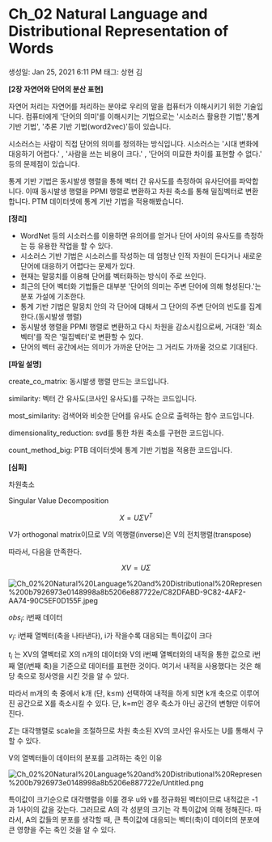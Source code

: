 # Ch_02 Natural Language and Distributional Representation of Words

생성일: Jan 25, 2021 6:11 PM
태그: 상현 김

**[2장 자연어와 단어의 분산 표현]**

자연어 처리는 자연어를 처리하는 분야로 우리의 말을 컴퓨터가 이해시키기 위한 기술입니다. 컴퓨터에게 '단어의 의미'를 이해시키는 기법으로는 '시소러스 활용한 기법','통계 기반 기법', '추론 기반 기법(word2vec)'등이 있습니다.

시소러스는 사람이 직접 단어의 의미를 정의하는 방식입니다. 시소러스는 '시대 변화에 대응하기 어렵다.' , '사람을 쓰는 비용이 크다.' , '단어의 미묘한 차이를 표현할 수 없다.' 등의 문제점이 있습니다.

통계 기반 기법은 동시발생 행렬을 통해 벡터 간 유사도를 측정하여 유사단어를 파악합니다. 이때 동시발생 행렬을 PPMI 행렬로 변환하고 차원 축소를 통해 밀집벡터로 변환합니다. PTM 데이터셋에 통계 기반 기법을 적용해봤습니다.

**[정리]**

- WordNet 등의 시소러스를 이용하면 유의어를 얻거나 단어 사이의 유사도를 측정하는 등 유용한 작업을 할 수 있다.
- 시소러스 기반 기법은 시소러스를 작성하는 데 엄청난 인적 자원이 든다거나 새로운 단어에 대응하기 어렵다는 문제가 있다.
- 현재는 말뭉치를 이용해 단어를 벡터화하는 방식이 주로 쓰인다.
- 최근의 단어 벡터화 기법들은 대부분 '단어의 의미는 주변 단어에 의해 형성된다.'는 분포 가설에 기초한다.
- 통계 기반 기법은 말뭉치 안의 각 단어에 대해서 그 단어의 주변 단어의 빈도를 집계한다.(동시발생 행렬)
- 동시발생 행렬을 PPMI 행렬로 변환하고 다시 차원을 감소시킴으로써, 거대한 '희소벡터'를 작은 '밀집벡터'로 변환할 수 있다.
- 단어의 벡터 공간에서는 의미가 가까운 단어는 그 거리도 가까울 것으로 기대된다.

**[파일 설명]**

create_co_matrix: 동시발생 행렬 만드는 코드입니다.

similarity: 벡터 간 유사도(코사인 유사도)를 구하는 코드입니다.

most_similarity: 검색어와 비슷한 단어를 유사도 순으로 출력하는 함수 코드입니다.

dimensionality_reduction: svd를 통한 차원 축소를 구현한 코드입니다.

count_method_big: PTB 데이터셋에 통계 기반 기법을 적용한 코드입니다.

**[심화]**

차원축소

Singular Value Decomposition

$$X = U\Sigma V^T $$

V가 orthogonal matrix이므로 V의 역행렬(inverse)은 V의 전치행렬(transpose)

따라서, 다음을 만족한다.

$$XV = U\Sigma$$

![Ch_02%20Natural%20Language%20and%20Distributional%20Represen%200b7926973e0148998a8b5206e887722e/C82DFABD-9C82-4AF2-AA74-90C5EF0D155F.jpeg](Ch_02%20Natural%20Language%20and%20Distributional%20Represen%200b7926973e0148998a8b5206e887722e/C82DFABD-9C82-4AF2-AA74-90C5EF0D155F.jpeg)

$obs_i$: i번째 데이터

$v_i$: i번째 열벡터(축을 나타낸다), i가 작을수록 대응되는 특이값이 크다

$t_i$ 는 XV의 열벡터로 X의 n개의 데이터와 V의 i번째 열벡터와의 내적을 통한 값으로 i번째 열(i번째 축)을 기준으로 데이터를 표현한 것이다. 여기서 내적을 사용했다는 것은 해당 축으로 정사영을 시킨 것을 알 수 있다. 

따라서 m개의 축 중에서 k개 (단, k≤m) 선택하여 내적을 하게 되면 k개 축으로 이루어진 공간으로 X를 축소시킬 수 있다. 단, k=m인 경우 축소가 아닌 공간의 변형만 이루어진다.

$\Sigma$는 대각행렬로 scale을 조절하므로 차원 축소된 XV의 코사인 유사도는 U를 통해서 구할 수 있다.

V의 열벡터들이 데이터의 분포를 고려하는 축인 이유

![Ch_02%20Natural%20Language%20and%20Distributional%20Represen%200b7926973e0148998a8b5206e887722e/Untitled.png](Ch_02%20Natural%20Language%20and%20Distributional%20Represen%200b7926973e0148998a8b5206e887722e/Untitled.png)

특이값이 크기순으로 대각행렬을 이룰 경우 u와 v를 정규화된 벡터이므로 내적값은 -1과 1사이의 값을 갖는다.  그러므로 A의 각 성분의 크기는 각 특이값에 의해 정해진다. 따라서, A의 값들의 분포를 생각할 때, 큰 특이값에 대응되는 벡터(축)이 데이터의 분포에 큰 영향을 주는 축인 것을 알 수 있다.